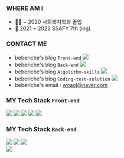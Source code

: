 ### WHERE AM I
+ 👨‍🎓 ~ 2020 사회복지학과 졸업
+ 📜 2021 ~ 2022 SSAFY 7th (ing)

### CONTACT ME
+ beberiche's blog `Front-end` <a href="https://velog.io/@beberiche"><img src="https://img.shields.io/badge/Velog-20C997?style=flat-square&logo=Velog&logoColor=white" /></a>
+ beberiche's blog `Back-end` <a href="https://beberiche.notion.site/SSAFY-bc173c83a9d444038f5185ef452e2f19"><img src="https://img.shields.io/badge/Notion-000000?style=flat-square&logo=Notion&logoColor=white" /></a>
+ beberiche's blog `Algolithm-skills` <a href="https://beberiche.notion.site/bd939a0535ae42818a520632ceaf88f0"><img src="https://img.shields.io/badge/Notion-000000?style=flat-square&logo=Notion&logoColor=white" /></a>
+ beberiche's blog `Coding-test-solution` <a href="https://github.com/beberiche/Algorithms"><img src="https://img.shields.io/badge/Github-181717?style=flat-square&logo=Github&logoColor=white" /></a> 
+ beberiche's email : woaol@naver.com

### MY Tech Stack `Front-end`
<img src="https://img.shields.io/badge/HTML5-E34F26?style=flat-square&logo=HTML5&logoColor=white" /> 
<img src="https://img.shields.io/badge/CSS3-1572B6?style=flat-square&logo=CSS3&logoColor=white" /> 
<img src="https://img.shields.io/badge/Sass-CC6699?style=flat-square&logo=Sass&logoColor=white" /> 
<img src="https://img.shields.io/badge/JavaScript-F7DF1E?style=flat-square&logo=JavaScript&logoColor=white" /> 
<img src="https://img.shields.io/badge/Vue.js-4FC08D?style=flat-square&logo=Vue.js&logoColor=white" /> 

### MY Tech Stack `Back-end`
<img src="https://img.shields.io/badge/Java-007396?style=flat-square&logo=Java&logoColor=white" /> 
<img src="https://img.shields.io/badge/Spring-6DB33F?style=flat-square&logo=Spring&logoColor=white" /> 
<img src="https://img.shields.io/badge/Spring Boot-6DB33F?style=flat-square&logo=Spring Boot&logoColor=white" /> </br>
<img src="https://img.shields.io/badge/MySQL-4479A1?style=flat-square&logo=MySQL&logoColor=white" /> 
